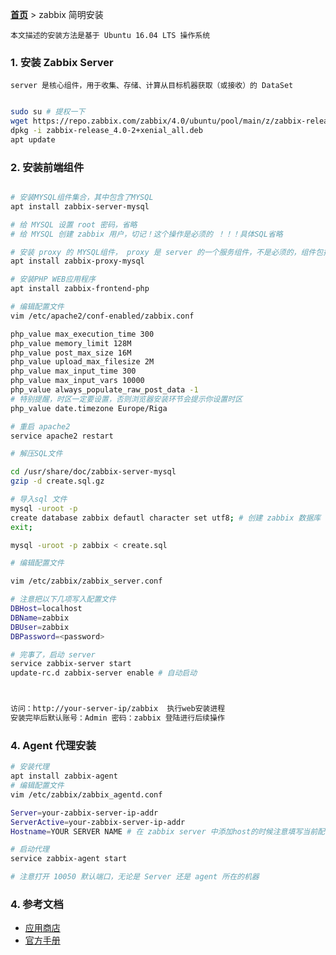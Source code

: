 **[首页](https://docs.workwithme.vip)** > zabbix 简明安装

    本文描述的安装方法是基于 Ubuntu 16.04 LTS 操作系统

### 1. 安装 Zabbix Server

    server 是核心组件，用于收集、存储、计算从目标机器获取（或接收）的 DataSet

```bash

sudo su # 提权一下
wget https://repo.zabbix.com/zabbix/4.0/ubuntu/pool/main/z/zabbix-release/zabbix-release_4.0-2+xenial_all.deb
dpkg -i zabbix-release_4.0-2+xenial_all.deb
apt update

```

### 2. 安装前端组件

```bash

# 安装MYSQL组件集合，其中包含了MYSQL
apt install zabbix-server-mysql

# 给 MYSQL 设置 root 密码，省略
# 给 MYSQL 创建 zabbix 用户，切记！这个操作是必须的 ！！！具体SQL省略

# 安装 proxy 的 MYSQL组件， proxy 是 server 的一个服务组件，不是必须的，组件包括了：server / proxy / agent 
apt install zabbix-proxy-mysql

# 安装PHP WEB应用程序
apt install zabbix-frontend-php

# 编辑配置文件
vim /etc/apache2/conf-enabled/zabbix.conf

php_value max_execution_time 300
php_value memory_limit 128M
php_value post_max_size 16M
php_value upload_max_filesize 2M
php_value max_input_time 300
php_value max_input_vars 10000
php_value always_populate_raw_post_data -1
# 特别提醒，时区一定要设置，否则浏览器安装环节会提示你设置时区
php_value date.timezone Europe/Riga

# 重启 apache2 
service apache2 restart

# 解压SQL文件

cd /usr/share/doc/zabbix-server-mysql
gzip -d create.sql.gz

# 导入sql 文件
mysql -uroot -p
create database zabbix defautl character set utf8; # 创建 zabbix 数据库
exit;

mysql -uroot -p zabbix < create.sql

# 编辑配置文件

vim /etc/zabbix/zabbix_server.conf

# 注意把以下几项写入配置文件
DBHost=localhost
DBName=zabbix
DBUser=zabbix
DBPassword=<password>

# 完事了，启动 server 
service zabbix-server start
update-rc.d zabbix-server enable # 自动启动



访问：http://your-server-ip/zabbix  执行web安装进程
安装完毕后默认账号：Admin 密码：zabbix 登陆进行后续操作

```

### 4. Agent 代理安装

```bash
# 安装代理
apt install zabbix-agent
# 编辑配置文件
vim /etc/zabbix/zabbix_agentd.conf

Server=your-zabbix-server-ip-addr
ServerActive=your-zabbix-server-ip-addr
Hostname=YOUR SERVER NAME # 在 zabbix server 中添加host的时候注意填写当前配置的主机名

# 启动代理
service zabbix-agent start

# 注意打开 10050 默认端口，无论是 Server 还是 agent 所在的机器

```

### 4. 参考文档

- [应用商店](https://share.zabbix.com)
- [官方手册](https://www.zabbix.com/manuals)